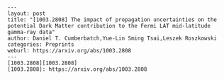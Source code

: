     ---
    layout: post
    title: "[1003.2808] The impact of propagation uncertainties on the potential Dark Matter contribution to the Fermi LAT mid-latitude gamma-ray data"
    author: Daniel T. Cumberbatch,Yue-Lin Sming Tsai,Leszek Roszkowski
    categories: Preprints
    weburl: https://arxiv.org/abs/1003.2808
    ---
    [1003.2808][1003.2808]
    [1003.2808]: https://arxiv.org/abs/1003.2808
